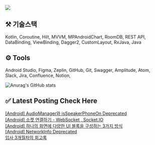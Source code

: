 


<a href="mailto:bvegemilb@gmail.com" target="_blank"><img src="https://img.shields.io/badge/Gmail-c5221f?style=flat-square&logo=Gmail&logoColor=white"/></a>



## ⚒️ 기술스택

Kotlin, Coroutine, Hilt, MVVM, MPAndroidChart, RoomDB, REST API, DataBinding, ViewBinding, Dagger2, CustomLayout, RxJava, Java




## ⚙️ Tools

Android Studio, Figma, Zeplin, GitHub, Git, Swagger, Amplitude, Atom, Slack, Jira, Confluence, Notion,




![Anurag's GitHub stats](https://github-readme-stats.vercel.app/api?username=eunie9498&show_icons=true&theme=radical)



## ✅  Latest Posting Check Here 

[[Android] AudioManager와 isSpeakerPhoneOn Deprecated](https://kong-droid.com/entry/Android-AudioManager%EC%99%80-isSpeakerPhoneOn-Deprecated) <br>[[Android] 소켓 연결하기 - WebSocket , Socket.IO](https://kong-droid.com/entry/Android-%EC%86%8C%EC%BC%93-%EC%97%B0%EA%B2%B0%ED%95%98%EA%B8%B0-WebSocket-SocketIO) <br>[[Android] 하나의 화면에 다양한 UI 블록을 구성하는 3가지 방식](https://kong-droid.com/entry/Android-%ED%95%98%EB%82%98%EC%9D%98-%ED%99%94%EB%A9%B4%EC%97%90-%EB%8B%A4%EC%96%91%ED%95%9C-UI-%EB%B8%94%EB%A1%9D%EC%9D%84-%EA%B5%AC%EC%84%B1%ED%95%98%EB%8A%94-3%EA%B0%80%EC%A7%80-%EB%B0%A9%EC%8B%9D) <br>[[Android] NetworkInfo Deprecated](https://kong-droid.com/entry/Android-NetworkInfo-Deprecated) <br>[입사 3개월차의 회고록](https://kong-droid.com/entry/%EC%9E%85%EC%82%AC-3%EA%B0%9C%EC%9B%94%EC%B0%A8%EC%9D%98-%ED%9A%8C%EA%B3%A0%EB%A1%9D) <br>